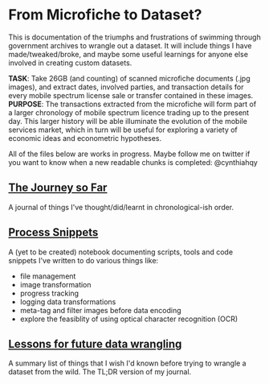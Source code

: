 # From Microfiche to Dataset?

This is documentation of the triumphs and frustrations of swimming through government archives to wrangle out a dataset. It will include things I have made/tweaked/broke, and maybe some useful learnings for anyone else involved in creating custom datasets. 

**TASK**: Take 26GB (and counting) of scanned microfiche documents (.jpg images), and extract dates, involved parties, and transaction details for every mobile spectrum license sale or transfer contained in these images.
**PURPOSE**: The transactions extracted from the microfiche will form part of a larger chronology of mobile spectrum licence trading up to the present day. This larger history will be able illuminate the evolution of the mobile services market, which in turn will be useful for exploring a variety of economic ideas and econometric hypotheses. 

All of the files below are works in progress. Maybe follow me on twitter if you want to know when a new readable chunks is completed: @cynthiahqy

## [The Journey so Far](journal.md)

A journal of things I've thought/did/learnt in chronological-ish order.   

## [Process Snippets](experiments.ipynb)

A (yet to be created) notebook documenting scripts, tools and code snippets I've written to do various things like:

- file management
- image transformation
- progress tracking
- logging data transformations
- meta-tag and filter images before data encoding
- explore the feasiblity of using optical character recognition (OCR) 

## [Lessons for future data wrangling](learning.md)

A summary list of things that I wish I'd known before trying to wrangle a dataset from the wild. The TL;DR version of my journal. 
